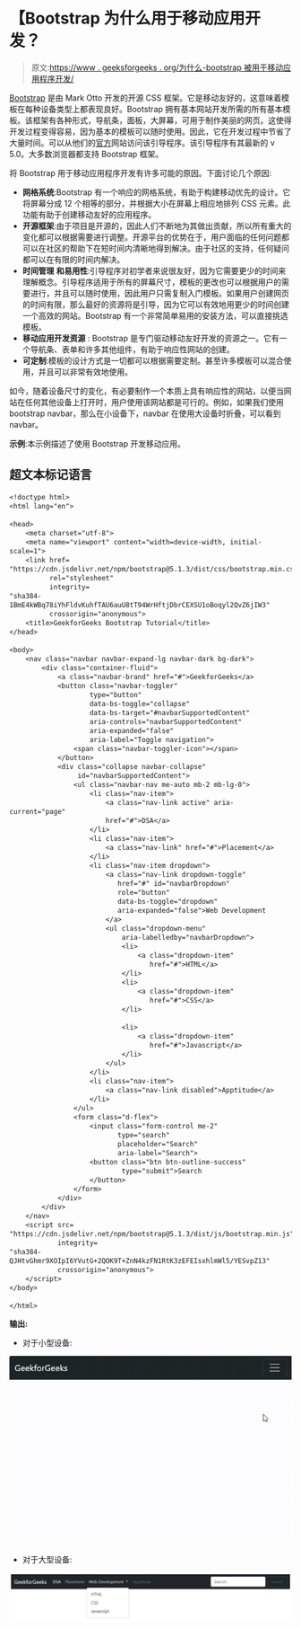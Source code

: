 # 【Bootstrap 为什么用于移动应用开发？

> 原文:[https://www . geeksforgeeks . org/为什么-bootstrap 被用于移动应用程序开发/](https://www.geeksforgeeks.org/why-bootstrap-is-used-for-mobile-application-developments/)

[Bootstrap](https://www.geeksforgeeks.org/bootstrap-5-introduction/) 是由 Mark Otto 开发的开源 CSS 框架。它是移动友好的，这意味着模板在每种设备类型上都表现良好。Bootstrap 拥有基本网站开发所需的所有基本模板。该框架有各种形式，导航条，面板，大屏幕，可用于制作美丽的网页。这使得开发过程变得容易，因为基本的模板可以随时使用。因此，它在开发过程中节省了大量时间。可以从他们的[官方](https://getbootstrap.com/docs/5.0/getting-started/introduction/)网站访问该引导程序。该引导程序有其最新的 v 5.0。大多数浏览器都支持 Bootstrap 框架。

将 Bootstrap 用于移动应用程序开发有许多可能的原因。下面讨论几个原因:

*   **网格系统**:Bootstrap 有一个响应的网格系统，有助于构建移动优先的设计。它将屏幕分成 12 个相等的部分，并根据大小在屏幕上相应地排列 CSS 元素。此功能有助于创建移动友好的应用程序。
*   **开源框架**:由于项目是开源的，因此人们不断地为其做出贡献，所以所有重大的变化都可以根据需要进行调整。开源平台的优势在于，用户面临的任何问题都可以在社区的帮助下在短时间内清晰地得到解决。由于社区的支持，任何疑问都可以在有限的时间内解决。
*   **时间管理** **和易用性**:引导程序对初学者来说很友好，因为它需要更少的时间来理解概念。引导程序适用于所有的屏幕尺寸，模板的更改也可以根据用户的需要进行，并且可以随时使用，因此用户只需复制入门模板。如果用户创建网页的时间有限，那么最好的资源将是引导，因为它可以有效地用更少的时间创建一个高效的网站。Bootstrap 有一个非常简单易用的安装方法，可以直接挑选模板。
*   **移动应用开发资源** : Bootstrap 是专门驱动移动友好开发的资源之一。它有一个导航条、表单和许多其他组件，有助于响应性网站的创建。
*   **可定制**:模板的设计方式是一切都可以根据需要定制。甚至许多模板可以混合使用，并且可以非常有效地使用。

如今，随着设备尺寸的变化，有必要制作一个本质上具有响应性的网站，以便当网站在任何其他设备上打开时，用户使用该网站都是可行的。例如，如果我们使用 bootstrap navbar，那么在小设备下，navbar 在使用大设备时折叠，可以看到 navbar。

**示例**:本示例描述了使用 Bootstrap 开发移动应用。

## 超文本标记语言

```
<!doctype html>
<html lang="en">

<head>
    <meta charset="utf-8">
    <meta name="viewport" content="width=device-width, initial-scale=1">
    <link href=
"https://cdn.jsdelivr.net/npm/bootstrap@5.1.3/dist/css/bootstrap.min.css" 
          rel="stylesheet" 
          integrity=
"sha384-1BmE4kWBq78iYhFldvKuhfTAU6auU8tT94WrHftjDbrCEXSU1oBoqyl2QvZ6jIW3" 
          crossorigin="anonymous">
    <title>GeekforGeeks Bootstrap Tutorial</title>
</head>

<body>
    <nav class="navbar navbar-expand-lg navbar-dark bg-dark">
        <div class="container-fluid"> 
            <a class="navbar-brand" href="#">GeekforGeeks</a>
            <button class="navbar-toggler" 
                    type="button" 
                    data-bs-toggle="collapse" 
                    data-bs-target="#navbarSupportedContent" 
                    aria-controls="navbarSupportedContent" 
                    aria-expanded="false" 
                    aria-label="Toggle navigation"> 
                <span class="navbar-toggler-icon"></span> 
            </button>
            <div class="collapse navbar-collapse" 
                 id="navbarSupportedContent">
                <ul class="navbar-nav me-auto mb-2 mb-lg-0">
                    <li class="nav-item">
                        <a class="nav-link active" aria-current="page" 
                        href="#">DSA</a> 
                    </li>
                    <li class="nav-item"> 
                        <a class="nav-link" href="#">Placement</a> 
                    </li>
                    <li class="nav-item dropdown"> 
                        <a class="nav-link dropdown-toggle"
                           href="#" id="navbarDropdown" 
                           role="button" 
                           data-bs-toggle="dropdown"
                           aria-expanded="false">Web Development
                        </a>
                        <ul class="dropdown-menu" 
                            aria-labelledby="navbarDropdown">
                            <li>
                                <a class="dropdown-item" 
                                   href="#">HTML</a>
                            </li>
                            <li>
                                <a class="dropdown-item" 
                                   href="#">CSS</a>
                            </li>

                            <li>
                                <a class="dropdown-item" 
                                   href="#">Javascript</a>
                            </li>
                        </ul>
                    </li>
                    <li class="nav-item"> 
                        <a class="nav-link disabled">Apptitude</a> 
                    </li>
                </ul>
                <form class="d-flex">
                    <input class="form-control me-2" 
                           type="search"
                           placeholder="Search" 
                           aria-label="Search">
                    <button class="btn btn-outline-success" 
                            type="submit">Search
                    </button>
                </form>
            </div>
        </div>
    </nav>
    <script src=
"https://cdn.jsdelivr.net/npm/bootstrap@5.1.3/dist/js/bootstrap.min.js" 
            integrity=
"sha384-QJHtvGhmr9XOIpI6YVutG+2QOK9T+ZnN4kzFN1RtK3zEFEIsxhlmWl5/YESvpZ13" 
            crossorigin="anonymous">
    </script>
</body>

</html>
```

**输出:**

*   对于小型设备:

![](img/2ef7eca05eeabfb67ef2d2cafedbf744.png)

*   对于大型设备:

![](img/b19db63459da384d8ff36a967c7b8fdc.png)